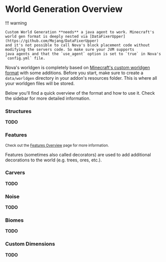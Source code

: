 # World Generation Overview

!!! warning

    Custom World Generation **needs** a java agent to work. Minecraft's world gen format is deeply nested via [DataFixerUpper](https://github.com/Mojang/DataFixerUpper)
    and it's not possible to call Nova's block placement code without modifying the servers code. So make sure your JVM supports
    java agents and that the `use_agent` option is set to `true` in Nova's `config.yml` file.

Nova's worldgen is completely based on [Minecraft's custom worldgen format](https://minecraft.fandom.com/wiki/Custom_world_generation) with
some additions. Before you start, make sure to create a `data/worldgen` directory in your addon's resources folder. This is where
all your worldgen files will be stored.

Below you'll find a quick overview of the format and how to use it. Check the sidebar for more detailed information.

### Structures

**TODO**

### Features
<small>Check out the [Features Overview](./feature/feature.md) page for more information.</small>

Features (sometimes also called decorators) are used to add additional decorations to the world (e.g. trees, ores, etc.).

### Carvers

**TODO**

### Noise

**TODO**

### Biomes

**TODO**

### Custom Dimensions

**TODO**